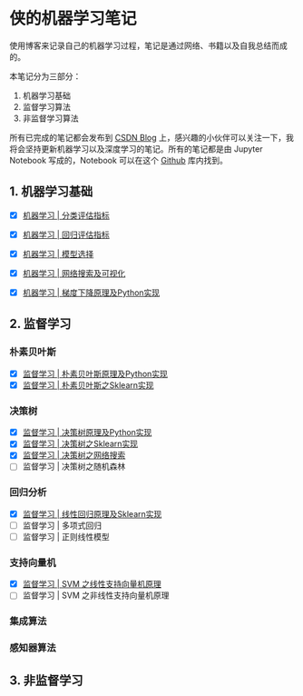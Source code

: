 

# 侠的机器学习笔记

使用博客来记录自己的机器学习过程，笔记是通过网络、书籍以及自我总结而成的。

本笔记分为三部分：

1. 机器学习基础
2. 监督学习算法
3. 非监督学习算法

所有已完成的笔记都会发布到 [CSDN Blog](https://blog.csdn.net/weixin_45488228) 上，感兴趣的小伙伴可以关注一下，我将会坚持更新机器学习以及深度学习的笔记。所有的笔记都是由 Jupyter Notebook 写成的，Notebook 可以在这个 [Github](https://github.com/X1AOX1A/Machine-Learning#朴素贝叶斯) 库内找到。

## 1. 机器学习基础

- [x] [机器学习 | 分类评估指标](https://blog.csdn.net/weixin_45488228/article/details/98896294)

- [x] [机器学习 | 回归评估指标](https://blog.csdn.net/weixin_45488228/article/details/98897061)

- [x] [机器学习 | 模型选择](https://blog.csdn.net/weixin_45488228/article/details/99115070)

- [x] [机器学习 | 网络搜索及可视化](https://blog.csdn.net/weixin_45488228/article/details/99235845)

- [x] [机器学习 | 梯度下降原理及Python实现](https://blog.csdn.net/weixin_45488228/article/details/99506171)

  

## 2. 监督学习

### 朴素贝叶斯

- [x] [监督学习 | 朴素贝叶斯原理及Python实现](https://blog.csdn.net/weixin_45488228/article/details/98505200)
- [x] [监督学习 | 朴素贝叶斯之Sklearn实现](https://blog.csdn.net/weixin_45488228/article/details/98505609)

### 决策树

- [x] [监督学习 | 决策树原理及Python实现](https://blog.csdn.net/weixin_45488228/article/details/98665115)
- [x] [监督学习 | 决策树之Sklearn实现](https://blog.csdn.net/weixin_45488228/article/details/98751821)
- [x] [监督学习 | 决策树之网络搜索](https://blog.csdn.net/weixin_45488228/article/details/99253498)
- [ ] 监督学习 | 决策树之随机森林

### 回归分析

- [x] [监督学习 | 线性回归原理及Sklearn实现](https://blog.csdn.net/weixin_45488228/article/details/99345417)
- [ ] 监督学习 | 多项式回归
- [ ] 监督学习 | 正则线性模型

### 支持向量机

- [x] [监督学习 | SVM 之线性支持向量机原理](https://blog.csdn.net/weixin_45488228/article/details/99687673)
- [ ] 监督学习 | SVM 之非线性支持向量机原理

### 集成算法

### 感知器算法



## 3. 非监督学习